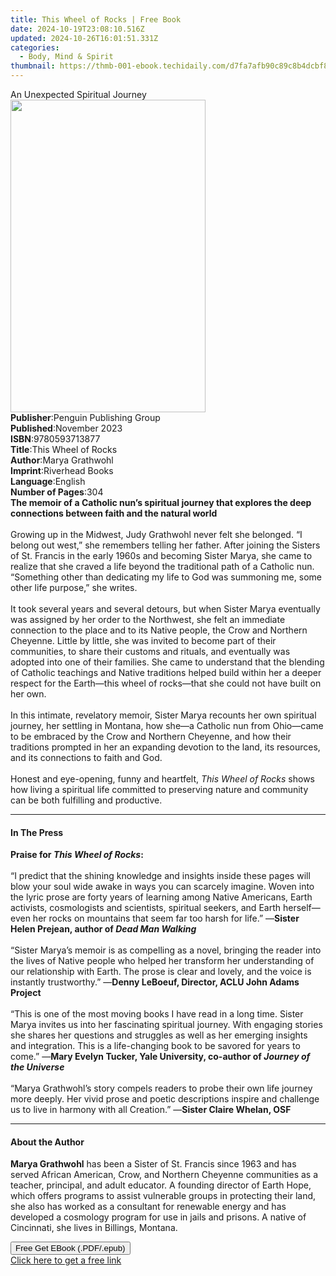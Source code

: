```yaml
---
title: This Wheel of Rocks | Free Book
date: 2024-10-19T23:08:10.516Z
updated: 2024-10-26T16:01:51.331Z
categories:
  - Body, Mind & Spirit
thumbnail: https://thmb-001-ebook.techidaily.com/d7fa7afb90c89c8b4dcbf8b93aca8ffe0f9c8460098eeb856584abe41bb4b4c0.jpg
---
```

<main id="book-container">
  <div class="flex flex-col">
    <div class="book-brief flex-1 py-6 px-4 sm:p-6 md:py-10 md:px-8">
      <!-- brief-->
      <div class="book-brief-main">An Unexpected Spiritual Journey</div>
    </div>
    <div
      class="book-meta-info flex-1 grid gap-4 col-start-1 col-end-3 row-start-1 sm:mb-6 sm:grid-cols-4 lg:gap-6 lg:col-start-2 lg:row-end-6 lg:row-span-6 lg:mb-0"
    >
      <div
        class="book-meta-info-left place-content-center mt-4 p-4 text-sm leading-6 col-start-2 col-span-2 dark:text-slate-400"
      >
        <img
          class="w-full h-500 object-cover rounded-lg sm:h-255 sm:col-span-2 lg:col-span-full"
          src="https://img-001-ebook.techidaily.com/c1f4f7efe347b7e140200d2ecb401f0044f59b16cd079d51cdbc0565c9c53a90.jpg"
          alt=""
          width="312"
          height="500"
        />
      </div>
      <div
        class="book-meta-info-right mt-2 col-start-1 row-start-2 col-span-3 self-center"
      >
        <!-- meta data  -->
        <div class="flex flex-col px-4 md:px-8">
          <div class="flex-1">
            <strong>Publisher</strong>:<span class="px-2"
              >Penguin Publishing Group</span
            >
          </div>
          <div class="flex-1">
            <strong>Published</strong>:<span class="px-2">November 2023</span>
          </div>
          <div class="flex-1">
            <strong>ISBN</strong>:<span class="px-2">9780593713877</span>
          </div>
          <div class="flex-1">
            <strong>Title</strong>:<span class="px-2">This Wheel of Rocks</span>
          </div>
          <div class="flex-1">
            <strong>Author</strong>:<span class="px-2">Marya Grathwohl</span>
          </div>
          <div class="flex-1">
            <strong>Imprint</strong>:<span class="px-2">Riverhead Books</span>
          </div>
          <div class="flex-1">
            <strong>Language</strong>:<span class="px-2">English</span>
          </div>
          <div class="flex-1">
            <strong>Number of Pages</strong>:<span class="px-2">304</span>
          </div>
        </div>
      </div>
    </div>
    <div class="book-description flex-1 py-6 px-4 sm:p-6 md:py-10 md:px-8">
      <div class="book-description-main">
        <div accordion-content="" id="description">
          <b
            >The memoir of a Catholic nun’s spiritual journey that explores the
            deep connections between faith and the natural world</b
          ><br /><br />
          Growing up in the Midwest, Judy Grathwohl never felt she belonged. “I
          belong out west,” she remembers telling her father. After joining the
          Sisters of St. Francis in the early 1960s and becoming Sister Marya,
          she came to realize that she craved a life beyond the traditional path
          of a Catholic nun. “Something other than dedicating my life to God was
          summoning me, some other life purpose,” she writes.<br /><br />
          It took several years and several detours, but when Sister Marya
          eventually was assigned by her order to the Northwest, she felt an
          immediate connection to the place and to its Native people, the Crow
          and Northern Cheyenne. Little by little, she was invited to become
          part of their communities, to share their customs and rituals, and
          eventually was adopted into one of their families. She came to
          understand that the blending of Catholic teachings and Native
          traditions helped build within her a deeper respect for the Earth—this
          wheel of rocks—that she could not have built on her own.&nbsp;<br /><br />
          In this intimate, revelatory memoir, Sister Marya recounts her own
          spiritual journey, her settling in Montana, how she—a Catholic nun
          from Ohio—came to be embraced by the Crow and Northern Cheyenne, and
          how their traditions prompted in her an expanding devotion to the
          land, its resources, and its connections to faith and God.<br /><br />
          Honest and eye-opening, funny and heartfelt,
          <i>This Wheel of Rocks</i> shows how living a spiritual life committed
          to preserving nature and community can be both fulfilling and
          productive.
        </div>
        <div class="accordion-fader"></div>
      </div>
    </div>
    <div class="book-excerpts flex-1 py-6 px-4 sm:p-6 md:py-10 md:px-8">
      <!-- excerpts-->
      <div class="book-excerpts-main">
        <hr />
        <h4 class="placeholder placeholder-heading">
          <span>In The Press</span>
        </h4>
        <p>
          <b>Praise for <i>This Wheel of Rocks</i>:<br /></b><br />“I predict
          that the shining knowledge and insights inside these pages will blow
          your soul wide awake in ways you can scarcely imagine. Woven into the
          lyric prose are forty years of learning among Native Americans, Earth
          activists, cosmologists and scientists, spiritual seekers, and Earth
          herself—even her rocks on mountains that seem far too harsh for life.”
          —<b>Sister Helen Prejean, author of <i>Dead Man Walking</i></b
          ><br />
          &nbsp;<br />
          “Sister Marya’s memoir is as compelling as a novel, bringing the
          reader into the lives of Native people who helped her transform her
          understanding of our relationship with Earth. The prose is clear and
          lovely, and the voice is instantly trustworthy.” —<b
            >Denny LeBoeuf, Director, ACLU John Adams Project</b
          ><br />
          &nbsp;<br />
          “This is one of the most moving books I have read in a long time.
          Sister Marya invites us into her fascinating spiritual journey. With
          engaging stories she shares her questions and struggles as well as her
          emerging insights and integration. This is a life-changing book to be
          savored for years to come.” —<b
            >Mary Evelyn Tucker, Yale University, co-author of </b
          ><i><b>Journey of the Universe</b><br /></i><br />“Marya Grathwohl’s
          story compels readers to probe their own life journey more deeply. Her
          vivid prose and poetic descriptions inspire and challenge us to live
          in harmony with all Creation.” —<b>Sister Claire Whelan, OSF</b>
        </p>
      </div>
    </div>
    <div class="book-about-author flex-1 py-6 px-4 sm:p-6 md:py-10 md:px-8">
      <!-- about author-->
      <div class="book-main-author-main">
        <hr />
        <h4 class="placeholder placeholder-heading">
          <span>About the Author</span>
        </h4>
        <p>
          <b>Marya Grathwohl</b> has been a Sister of St. Francis since 1963 and
          has served African American, Crow, and Northern Cheyenne communities
          as a teacher, principal, and adult educator. A founding director of
          Earth Hope, which offers programs to assist vulnerable groups in
          protecting their land, she also has worked as a consultant for
          renewable energy and has developed a cosmology program for use in
          jails and prisons. A native of Cincinnati, she lives in Billings,
          Montana.
        </p>
      </div>
    </div>
    <div class="book-free-get flex-1 py-6 px-4 sm:p-6 md:py-10 md:px-8">
      <button
        id="btn-free-get"
        class="bg-blue-500 hover:bg-blue-700 text-white font-bold py-2 px-4 rounded"
      >
        Free Get EBook (.PDF/.epub)
      </button>
      <div id="countdown-display" class="px-2 text-lg mt-2"></div>
      <a
        id="free-link"
        class="hidden bg-blue-500 hover:bg-blue-700 text-white font-bold py-2 px-4 rounded"
        href="https://www.ebooks.com/en-us/book/210762569/this-wheel-of-rocks/marya-grathwohl/"
        target="_blank"
        >Click here to get a free link</a
      >
    </div>
    <script>
      let countdownTime = 0;
      let countdownInterval = null;
      document
        .getElementById('btn-free-get')
        .addEventListener('click', startCountdown);
      function startCountdown() {
        countdownTime = new Date().getTime() + 60000 * 3;
        countdownInterval = setInterval(updateCountdown, 1000);
        document.getElementById('btn-free-get').disabled = true;
        document
          .getElementById('btn-free-get')
          .classList.add('bg-gray-500', 'cursor-not-allowed');
      }
      function updateCountdown() {
        let currentTime = new Date().getTime();
        let timeLeft = countdownTime - currentTime;
        let secondsLeft = Math.floor(timeLeft / 1000);
        document.getElementById('countdown-display').innerHTML =
          `Remaining time: ${secondsLeft} seconds.`;
        if (secondsLeft <= 0) {
          clearInterval(countdownInterval);
          document.getElementById('btn-free-get').classList.add('hidden');
          document.getElementById('free-link').classList.remove('hidden');
          document.getElementById('countdown-display').innerHTML = '';
        }
      }
    </script>
  </div>
</main>

<ins class="adsbygoogle"
      style="display:block"
      data-ad-client="ca-pub-7571918770474297"
      data-ad-slot="8358498916"
      data-ad-format="auto"
      data-full-width-responsive="true"></ins>
    
